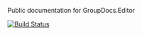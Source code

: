 Public documentation for GroupDocs.Editor

[![Build Status](https://travis-ci.com/groupdocs-editor/GroupDocs.Editor-Docs.svg?branch=master)](https://travis-ci.com/groupdocs-editor/GroupDocs.Editor-Docs)
